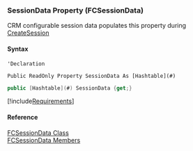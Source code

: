 ﻿### SessionData Property (FCSessionData)

CRM configurable session data populates this property during [CreateSession](fcSDK~FChoice.Foundation.Clarify.ClarifyApplication~CreateSession.md)

#### Syntax

```vbnet
'Declaration

Public ReadOnly Property SessionData As [Hashtable](#)
```

```csharp
public [Hashtable](#) SessionData {get;}
```

[!include[Requirements](../partials/requirements.md)]



#### Reference

[FCSessionData Class](fcSDK~FChoice.Foundation.FCSessionData.md)  
[FCSessionData Members](fcSDK~FChoice.Foundation.FCSessionData_members.md)